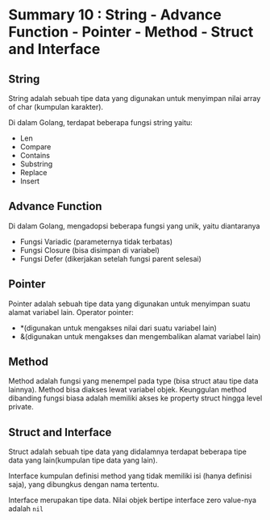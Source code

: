 # Summary 10 : String - Advance Function - Pointer - Method - Struct and Interface
## String 
String adalah sebuah tipe data yang digunakan untuk menyimpan nilai array of char (kumpulan karakter).

Di dalam Golang, terdapat beberapa fungsi string yaitu:
- Len
- Compare
- Contains
- Substring
- Replace
- Insert

## Advance Function
Di dalam Golang, mengadopsi beberapa fungsi yang unik, yaitu diantaranya
- Fungsi Variadic (parameternya tidak terbatas)
- Fungsi Closure (bisa disimpan di variabel)
- Fungsi Defer (dikerjakan setelah fungsi parent selesai)

## Pointer
Pointer adalah sebuah tipe data yang digunakan untuk menyimpan suatu alamat variabel lain.
Operator pointer:
- *(digunakan untuk mengakses nilai dari suatu variabel lain) 
- &(digunakan untuk mengakses dan mengembalikan alamat variabel lain)

## Method
Method adalah fungsi yang menempel pada type (bisa struct atau tipe data lainnya). Method bisa diakses lewat variabel objek. Keunggulan method dibanding fungsi biasa adalah memiliki akses ke property struct hingga level private.

## Struct and Interface
Struct adalah sebuah tipe data yang didalamnya terdapat beberapa tipe data yang lain(kumpulan tipe data yang lain).

Interface kumpulan definisi method yang tidak memiliki isi (hanya definisi saja), yang dibungkus dengan nama tertentu.

Interface merupakan tipe data. Nilai objek bertipe interface zero value-nya adalah `nil`